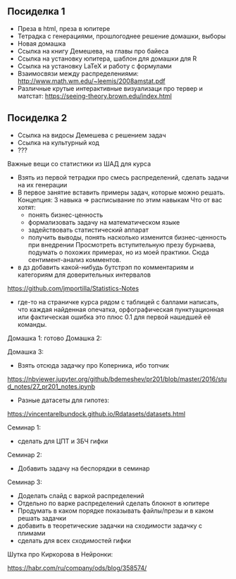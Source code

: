 
## Посиделка 1

* Преза в html, преза в юпитере
* Тетрадка с генерациями, прошлогоднее решение домашки, выборы
* Новая домашка
* Ссылка на книгу Демешева, на главы про байеса
* Ссылка на установку юпитера, шаблон для домашки для R
* Ссылка на установку LaTeX и работу с формулами
* Взаимосвязи между распределениями: http://www.math.wm.edu/~leemis/2008amstat.pdf
* Различные крутые интерактивные визуализаци про тервер и матстат: https://seeing-theory.brown.edu/index.html

## Посиделка 2

* Ссылка на видосы Демешева с решением задач
* Ссылка на культурный код
* ???




Важные вещи со статистики из ШАД для курса

- Взять из первой тетрадки про смесь распределений, сделать задачи на их генерации
- В первое занятие вставить примеры задач, которые можно решать. Концепция: 3 навыка => расписывание по этим навыкам
Что от вас хотят:
   * понять бизнес-ценность
   * формализовать задачу на математическом языке
   * задействовать статистический аппарат
   * получить выводы, понять насколько изменится бизнес-ценность при внедрении
Просмотреть вступительную презу бурнаева, подумать о похожих примерах, но из моей практики. Сюда сентимент-анализ комментов.
- в дз добавить какой-нибудь бутстрэп по комментариям и категориям для доверительных интервалов

https://github.com/jmportilla/Statistics-Notes

- где-то на страничке курса рядом с таблицей с баллами написать, что каждая найденная опечатка, орфографическая пунктуационная или фактическая ошибка это плюс 0.1 для первой нашедшей её команды.

Домашка 1: готово
Домашка 2:

Домашка 3:

- Взять отсюда задачку про Коперника, ибо топчик

https://nbviewer.jupyter.org/github/bdemeshev/pr201/blob/master/2016/stud_notes/27_pr201_notes.ipynb

- Разные датасеты для гипотез:

https://vincentarelbundock.github.io/Rdatasets/datasets.html


Семинар 1:
- сделать для ЦПТ и ЗБЧ гифки

Семинар 2:

- Добавить задачу на беспорядки в семинар



Семинар 3:

- Доделать слайд с варкой распределений
- Отдельно по варке распределений сделать блокнот в юпитере
- Продумать в каком порядке показывать файлы/презы и в каком решать задачки
- добавить в теоретические задачки на сходимости задачку с плимами
- сделать для всех сходимостей гифки



Шутка про Киркорова в Нейронки:

https://habr.com/ru/company/ods/blog/358574/
